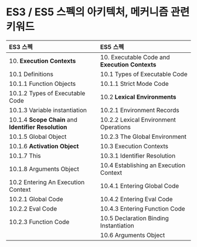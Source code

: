 # ES3 / ES5 스펙의 아키텍처, 메커니즘 관련 키워드

| ES3 스펙                                             | ES5 스펙                                       |
| :--------------------------------------------------- | :--------------------------------------------- |
| 10. **Execution Contexts**                           | 10. Executable Code and **Execution Contexts** |
| 10.1 Definitions                                     | 10.1 Types of Executable Code                  |
| 10.1.1 Function Objects                              | 10.1.1 Strict Mode Code                        |
| 10.1.2 Types of Executable Code                      | 10.2 **Lexical Environments**                  |
| 10.1.3 Variable instantiation                        | 10.2.1 Environment Records                     |
| 10.1.4 **Scope Chain** and **Identifier Resolution** | 10.2.2 Lexical Environment Operations          |
| 10.1.5 Global Object                                 | 10.2.3 The Global Environment                  |
| 10.1.6 **Activation Object**                         | 10.3 Execution Contexts                        |
| 10.1.7 This                                          | 10.3.1 Identifier Resolution                   |
| 10.1.8 Arguments Object                              | 10.4 Establishing an Execution Context         |
| 10.2 Entering An Execution Context                   | 10.4.1 Entering Global Code                    |
| 10.2.1 Global Code                                   | 10.4.2 Entering Eval Code                      |
| 10.2.2 Eval Code                                     | 10.4.3 Entering Function Code                  |
| 10.2.3 Function Code                                 | 10.5 Declaration Binding Instantiation         |
|                                                      | 10.6 Arguments Object                          |

